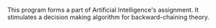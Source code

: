 This program forms a part of Artificial Intelligence's assignment.
It stimulates a decision making algorithm for backward-chaining theory. 

